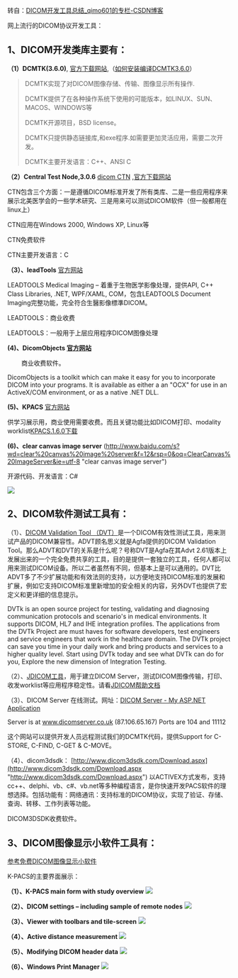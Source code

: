转自：[DICOM开发工具总结\_qimo601的专栏-CSDN博客](https://blog.csdn.net/qimo601/article/details/84288296 "DICOM开发工具总结_qimo601的专栏-CSDN博客")

网上流行的DICOM协议开发工具：

## 1、DICOM开发类库主要有：

**（1）DCMTK(3.6.0)**, [官方下载网站](http://dicom.offis.de/dcmtk.php.en "官方下载网站"),（[如何安装编译DCMTK3.6.0](https://blog.csdn.net/blog/1553222 )）

> DCMTK实现了对DICOM图像存储、传输、图像显示所有操作.
> 
> DCMTK提供了在各种操作系统下使用的可能版本，如LINUX、SUN、MACOS、WINDOWS等
> 
> DCMTK开源项目，BSD license。
> 
> DCMTK只提供静态链接库,和exe程序.如需要更加灵活应用，需要二次开发。
> 
> DCMTK主要开发语言：C++、ANSI C


**（2）Central Test Node,3.0.6** [dicom CTN](http://dl.iteye.com/topics/download/e8534a0e-1e13-3926-ac01-a16318a67bf1) ,[官方下载网站](http://www.downloadatlas.com/dicom/ctn-by-electronic-radiology-lab.html)

CTN包含三个方面：一是遵循DICOM标准开发了所有类库、二是一些应用程序来展示北美医学会的一些学术研究、三是用来可以测试DICOM软件（但一般都用在linux上）

CTN应用在Windows 2000, Windows XP, Linux等

CTN免费软件

CTN主要开发语言：C

**（3）、leadTools** [官方网站](http://www.ahasoft.com.tw/leadtools/)

LEADTOOLS Medical Imaging – 着重于生物医学影像处理，提供API, C++ Class Libraries, .NET, WPF/XAML, COM，包含LEADTOOLS Document Imaging完整功能，完全符合生醫影像標準DICOM。

LEADTOOLS：商业收费

LEADTOOLS：一般用于上层应用程序DICOM图像处理

**(4)、DicomObjects [官方网站](http://www.medicalconnections.co.uk/DicomObjects)**

&nbsp;&nbsp;&nbsp;&nbsp;&nbsp;&nbsp;&nbsp;&nbsp;商业收费软件。

DicomObjects is a toolkit which can make it easy for you to incorporate DICOM into your programs. It is available as either a an "OCX" for use in an ActiveX/COM environment, or as a native .NET DLL.

**(5)、KPACS** [官方网站](http://free-dicom-workstation.com/)

供学习展示用，商业使用需要收费。而且关键功能比如DICOM打印、modality worklist[KPACS.1.6.0下载](http://dl.iteye.com/topics/download/6b1e61a2-e856-333a-8770-0e739e3356f5 "KPACS.1.6.0下载")

**(6)、clear canvas image server**  (http://www.baidu.com/s?wd=clear%20canvas%20image%20server&f=12&rsp=0&oq=ClearCanvas%20ImageServer&ie=utf-8 "clear canvas image server")

开源代码、开发语言：C# 

![](vx_images/68985118239266.png)

## 2、DICOM软件测试工具有：

（1）、[DICOM Validation Tool （DVT）](http://www.dvtk.org/modules/wiwimod/index.php?page=DVTk&cmenu=home "DICOM Validation Tool （DVT）")是一个DICOM有效性测试工具，用来测试产品的DICOM兼容性。ADVT顾名思义就是Agfa提供的DICOM Validation Tool。那么ADVT和DVT的关系是什么呢？号称DVT是Agfa在其Advt 2.61版本上发展出来的一个完全免费共享的工具，目的是提供一套独立的工具，任何人都可以用来测试DICOM设备。所以二者虽然有不同，但基本上是可以通用的。DVT比ADVT多了不少扩展功能和有效法则的支持，以方便地支持DICOM标准的发展和扩展，例如它支持DICOM标准里新增加的安全相关的内容，另外DVT也提供了宏定义和更详细的信息提示。

DVTk is an open source project for testing, validating and diagnosing communication protocols and scenario's in medical environments. It supports DICOM, HL7 and IHE integration profiles. The applications from the DVTk Project are must haves for software developers, test engineers and service engineers that work in the healthcare domain. The DVTk project can save you time in your daily work and bring products and services to a higher quality level. Start using DVTk today and see what DVTk can do for you, Explore the new dimension of Integration Testing.

（2）、[JDICOM工具](http://members.chello.at/petra.kirchdorfer/jdicom/ "JDICOM工具")，用于建立DICOM Server，测试DICOM图像传输，打印、收发worklist等应用程序稳定性。请看[JDICOM帮助文档](http://members.chello.at/petra.kirchdorfer/jdicom/JDICOM_manual_V1_0.pdf "JDICOM帮助文档")

（3）、DICOM Server 在线测试。网址：[DICOM Server - My ASP.NET Application](http://dicomserver.co.uk/ "DICOM Server - My ASP.NET Application")

Server is at www.dicomserver.co.uk (87.106.65.167)   Ports are 104 and 11112

这个网站可以提供开发人员远程测试我们的DCMTK代码，提供Support for C-STORE, C-FIND, C-GET & C-MOVE。

（4）、dicom3dsdk： [http://www.dicom3dsdk.com/Download.aspx](http://www.dicom3dsdk.com/Download.aspx "http://www.dicom3dsdk.com/Download.aspx") 以ACTIVEX方式发布，支持cc++、delphi、vb、c#、vb.net等多种编程语言，是你快速开发PACS软件的理想选择。包括功能有：网络通讯：支持标准的DICOM协议，实现了验证、存储、查询、转移、工作列表等功能。

DICOM3DSDK收费软件。

## 3、DICOM图像显示小软件工具有：

[参考免费DICOM图像显示小软件](https://blog.csdn.net/blog/1537482 )

K-PACS的主要界面展示：

**（1）、K-PACS main form with study overview**
![](vx_images/65905118243395.jpeg)


 **（2）、DICOM settings – including sample of remote nodes**
![](vx_images/62805118254091.jpeg)


 **（3）、Viewer with toolbars and tile-screen**
![](vx_images/59705118246617.jpeg)


 **（4）、Active distance measurement**
![](vx_images/55665118235202.jpeg)


**（5）、Modifying DICOM header data**
![](vx_images/52585118245678.jpeg)


**（6）、Windows Print Manager**
![](vx_images/50465118256882.jpeg)

